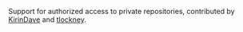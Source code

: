 Support for authorized access to private repositories, contributed by
[KirinDave][kd] and [tlockney][tl].

[kd]: https://github.com/KirinDave
[tl]: https://github.com/tlockney
